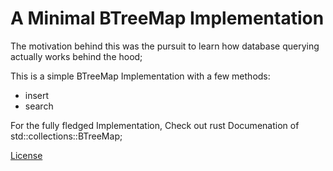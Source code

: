 # A Minimal BTreeMap Implementation

The motivation behind this was the pursuit to learn how database querying actually works behind the hood;

This is a simple BTreeMap Implementation with a few methods:
- insert
- search

For the fully fledged Implementation, Check out rust Documenation of std::collections::BTreeMap;

[License](LICENSE)
